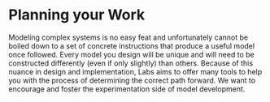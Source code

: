 # Planning your Work
Modeling complex systems is no easy feat and unfortunately cannot be boiled down to a set of concrete instructions that produce a useful model once followed. Every model you design will be unique and will need to be constructed differently (even if only slightly) than others. Because of this nuance in design and implementation, Labs aims to offer many tools to help you with the process of determining the correct path forward. We want to encourage and foster the experimentation side of model development.